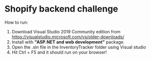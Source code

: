 # Shopify backend challenge

How to run:

1. Download Visual Studio 2019 Community edition from https://visualstudio.microsoft.com/vs/older-downloads/
2. Install with **"ASP.NET and web development"** package.
3. Open the .sln file in the InventoryTracker folder using Visual studio
4. Hit Ctrl + F5 and it should run on your browser!
